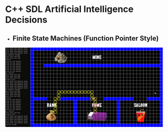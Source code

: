 # C++ SDL Artificial Intelligence Decisions

- ## Finite State Machines (Function Pointer Style)
![](fsm.gif)

